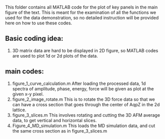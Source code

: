 This folder contains all MATLAB code for the plot of key panels in the main figure of the text. This is meant for the examination of all the functions we used for the data demonstration, so no detailed instruction will be provided here on how to use these codes.

## Basic coding idea:
1. 3D matrix data are hard to be displayed in 2D figure, so MATLAB codes are used to plot 1d or 2d plots of the data.


## main codes:
1. figure_1_curve_calculation.m
	After loading the processed data, 1d spectra of amplitude, phase, energy, force will be given as plot at the given x-y pixel.
2. figure_2_image_rotate.m
	This is to rotate the 3D force data so that we can have a cross section that goes through the center of AqpZ in the 2d lattice.
3. figure_3_slices.m
	This involves rotating and cutting the 3D AFM average data, to get vertical and horizontal slices.
4. Figure_4_MD_simulation.m
	This loads the MD simulation data, and cut the same cross section as in figure_3_slices.m

